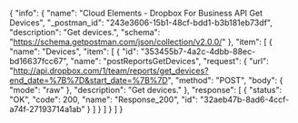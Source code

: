{
  "info": {
    "name": "Cloud Elements - Dropbox For Business API Get Devices",
    "_postman_id": "243e3606-15b1-48cf-bdd1-b3b181eb73df",
    "description": "Get devices.",
    "schema": "https://schema.getpostman.com/json/collection/v2.0.0/"
  },
  "item": [
    {
      "name": "Devices",
      "item": [
        {
          "id": "353455b7-4a2c-4dbb-88ec-bd16637fcc67",
          "name": "postReportsGetDevices",
          "request": {
            "url": "http://api.dropbox.com/1/team/reports/get_devices?end_date=%7B%7D&start_date=%7B%7D",
            "method": "POST",
            "body": {
              "mode": "raw"
            },
            "description": "Get devices."
          },
          "response": [
            {
              "status": "OK",
              "code": 200,
              "name": "Response_200",
              "id": "32aeb47b-8ad6-4ccf-a74f-27193714a1ab"
            }
          ]
        }
      ]
    }
  ]
}